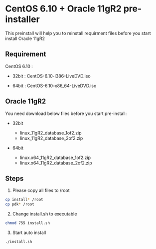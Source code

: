# CentOS 6.10 + Oracle 11gR2 pre-installer

This preinstall will help you to reinstall requirment files before you start install Oracle 11gR2

## Requirement

CentOS 6.10 :

- 32bit : CentOS-6.10-i386-LiveDVD.iso

- 64bit : CentOS-6.10-x86_64-LiveDVD.iso

## Oracle 11gR2 

You need download below files before you start pre-install:

- 32bit 

    * linux_11gR2_database_1of2.zip
    * linux_11gR2_database_2of2.zip

- 64bit

    * linux.x64_11gR2_database_1of2.zip
    * linux.x64_11gR2_database_2of2.zip

## Steps

1. Please copy all files to /root

```bash
cp install* /root
cp pdk* /root
```

2. Change install.sh to executable

```bash
chmod 755 install.sh
```

3. Start auto install

```bash
./install.sh
```

